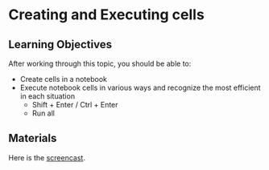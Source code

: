 # Creating and Executing cells

## Learning Objectives

After working through this topic, you should be able to:

- Create cells in a notebook
- Execute notebook cells in various ways and recognize the most efficient in each
  situation
  - Shift + Enter / Ctrl + Enter
  - Run all

## Materials

Here is the
[screencast](https://electure.uni-bonn.de/paella7/ui/watch.html?id=c61c8fe3-f501-49da-91fa-957db9e437e1).
